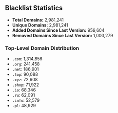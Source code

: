 ## Blacklist Statistics

- **Total Domains:** 2,981,241
- **Unique Domains:** 2,981,241
- **Added Domains Since Last Version:** 959,604
- **Removed Domains Since Last Version:** 1,000,279

### Top-Level Domain Distribution

-  `.com`: 1,314,856
-  `.org`: 241,458
-  `.net`: 186,901
-  `.top`: 90,088
-  `.xyz`: 72,608
-  `.shop`: 71,922
-  `.io`: 68,346
-  `.ru`: 62,091
-  `.info`: 52,579
-  `.pl`: 48,929
